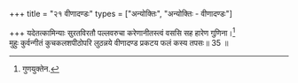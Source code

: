 +++
title = "२१ वीणादण्डः"
types = ["अन्योक्तिः", "अन्योक्तिः - वीणादण्डः"]

+++
यदेतत्कामिन्याः सुरतविरतौ पल्लवरुचा करेणानीतस्त्वं वससि सह हारेण गुणिना।[^1]  
मुहुः कुर्वन्गीतं कुचकलशपीठोपरि लुठन्नये वीणादण्ड प्रकटय फलं कस्य तपसः॥ 35 ॥  
  
[^1]: गुणयुक्तेन.
